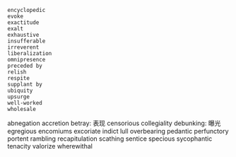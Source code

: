 	encyclopedic
	evoke
	exactitude
	exalt
	exhaustive
	insufferable
	irreverent
	liberalization
	omnipresence
	preceded by
	relish
	respite
	supplant by
	ubiquity
	upsurge
	well-worked
	wholesale
abnegation
accretion
betray: 表现
censorious
collegiality
debunking: 曝光
egregious
encomiums
excoriate
indict
lull
overbearing
pedantic
perfunctory
portent
rambling
recapitulation
scathing
sentice
specious
sycophantic
tenacity
valorize
wherewithal